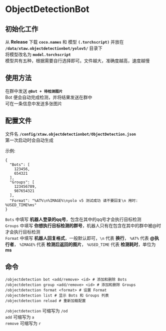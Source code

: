 # ObjectDetectionBot
## 初始化工作
从 __Release__ 下载 __`coco.names`__ 和 模型 __`(.torchscript)`__ 并放在 __`/data/xtaw.objectdetectionbot/yolov5/`__ 目录下  
将模型改名为 __`model.torchscript`__  
模型共有五种，根据需要自行选择即可。文件越大，准确度越高，速度越慢  
## 使用方法
在群中发送 __`@Bot + 待检测图片`__  
Bot 便会自动完成检测，并将结果发送在群中  
可在一条信息中发送多张图片
## 配置文件
文件名 __`/config/xtaw.objectdetectionbot/ObjectDetection.json`__  
第一次启动时会自动生成  

示例:  
```
{  
  "Bots": [  
    123456,  
    654321  
  ],  
  "Groups": [  
    123456789,  
    987654321  
  ],  
  "Format": "%AT%\n%IMAGE%\nyolo v5 测试成功 请不要回复\n 用时: %USED_TIME%ms"  
}
```  
`Bots` 中填写 __机器人登录的qq号__，包含在其中的qq号才会执行目标检测  
`Groups` 中填写 __你想执行目标检测的群号__，机器人只有在包含在其中的群中被@时才会执行目标检测  
`Format` 中填写 __机器人回复格式__，一般默认即可，`\n` 代表 __换行__， `%AT%` 代表 __@执行者__， `%IMAGE%` 代表 __检测后返回的图片__， `%USED_TIME` 代表  __检测耗时__，单位为 __ms__  
## 命令
```
/objectdetection bot <add/remove> <id> # 添加和删除 Bots
/objectdetection group <add/remove> <id> # 添加和删除 Groups
/objectdetection format <format> # 设置 Format
/objectdetection list # 显示 Bots 和 Groups 列表
/objectdetection reload # 重新加载配置
```
`/objectdetection` 可缩写为 `/od`  
`add` 可缩写为 `a`  
`remove` 可缩写为 `r`